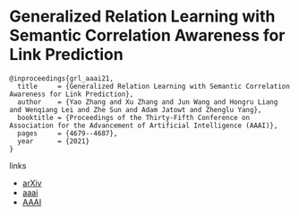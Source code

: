 # Generalized Relation Learning with Semantic Correlation Awareness for Link Prediction

```
@inproceedings{grl_aaai21,
  title     = {Generalized Relation Learning with Semantic Correlation Awareness for Link Prediction},
  author    = {Yao Zhang and Xu Zhang and Jun Wang and Hongru Liang and Wenqiang Lei and Zhe Sun and Adam Jatowt and Zhenglu Yang},
  booktitle = {Proceedings of the Thirty-Fifth Conference on Association for the Advancement of Artificial Intelligence (AAAI)},
  pages	    = {4679--4687},
  year      = {2021}
}
```

links
- [arXiv](https://arxiv.org/abs/2012.11957)
- [aaai](https://www.aaai.org/AAAI21Papers/AAAI-6681.ZhangY.pdf)
- [AAAI](https://ojs.aaai.org/index.php/AAAI/article/view/16598)